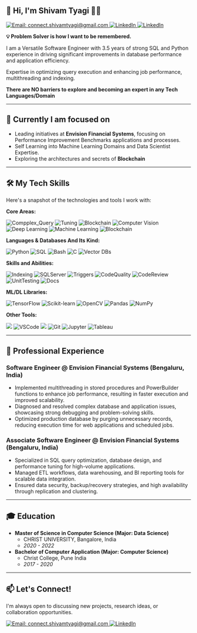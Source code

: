 ## 👋 Hi, I'm Shivam Tyagi 👨🏻

<p align="left">
  <a href="mailto:connect.shivamtyagi@gmail.com">
    <img src='https://img.shields.io/badge/Email-connect.shivamtyagi@gmail.com-orange' alt='Email: connect.shivamtyagi@gmail.com' />
  </a>
  <a href="https://www.linkedin.com/in/shivam-tyagi-b1b040165/" target = "_blank">
    <!-- <img alt="LinkedIn" src="https://img.shields.io/badge/LinkedIn-dhirendrachoudhary-blue?style=flat-square&logo=linkedin"/>  -->
    <img src='https://img.shields.io/badge/LinkedIn-shivamtyagi-orange?style=flat-square&logo=linkedin' alt='LinkedIn' />
  </a>
  <a href="https://leetcode.com/u/Shivam_Tyagi/">
    <!-- <img alt="LinkedIn" src="https://img.shields.io/badge/LinkedIn-dhirendrachoudhary-blue?style=flat-square&logo=linkedin"/>  -->
    <img src='https://img.shields.io/badge/LeetCode-Problem_Solving_Abilities-orange?style=flat-square&logo=linkedin' alt='LinkedIn' />
  </a>
  
</p>


**💡 Problem Solver is how I want to be remembered.**

I am a Versatile Software Engineer with 3.5 years of strong SQL and Python experience in driving significant improvements in database performance and application efficiency.

Expertise in optimizing query execution and enhancing job performance, multithreading and indexing.

**There are NO barriers to explore and becoming an expert in any Tech Languages/Domain**

---
## 🥏 Currently I am focused on

* Leading initiatives at **Envision Financial Systems**, focusing on Performance Improvement Benchmarks applications and processes.
* Self Learning into Machine Learning Domains and Data Scientist Expertise.
* Exploring the architectures and secrets of **Blockchain**

---

## 🛠️ My Tech Skills
Here's a snapshot of the technologies and tools I work with:

**Core Areas:**
<p align="left">
  <img src="https://img.shields.io/badge/Complex_Queries_SQL-teal?style=for-the-badge" alt="Compplex_Query"/>
  <img src="https://img.shields.io/badge/Performance_Tuning-F0E68C?style=for-the-badge" alt="Tuning"/>
  <img src="https://img.shields.io/badge/Store_Procedures-2F80ED?style=for-the-badge" alt="Blockchain"/>
  <img src="https://img.shields.io/badge/Computer_Vision-darkgreen?style=for-the-badge&logo=opencv&logoColor=white" alt="Computer Vision"/>
  <img src="https://img.shields.io/badge/Deep_Learning-orange?style=for-the-badge&logo=tensorflow" alt="Deep Learning"/>
  <img src="https://img.shields.io/badge/Machine_Learning-yellowgreen?style=for-the-badge&logo=scikitlearn" alt="Machine Learning"/>
  <img src="https://img.shields.io/badge/Blockchain-teal?style=for-the-badge" alt="Blockchain"/>
</p>


**Languages & Databases And Its Kind:**
<p align="left">
  <img src="https://img.shields.io/badge/Python-3776AB?style=for-the-badge&logo=python&logoColor=white" alt="Python"/>
  <img src="https://img.shields.io/badge/SQLServer-4479A1?style=for-the-badge&logo=postgresql&logoColor=white" alt="SQL"/>
  <img src="https://img.shields.io/badge/T_SQL-4EAA25?style=for-the-badge&logo=sql&logoColor=white" alt="Bash"/>
  <img src="https://img.shields.io/badge/OOPs-A8B9CC?style=for-the-badge&logo=oops&logoColor=black" alt="C"/>
  <img src="https://img.shields.io/badge/Vector_DBs-2F80ED?style=for-the-badge" alt="Vector DBs"/>
</p>

**Skills and Abilities:**
<p align="left">
  <img src="https://img.shields.io/badge/Indexing-3776AB?style=for-the-badge" alt="Indexing"/>
  <img src="https://img.shields.io/badge/Data_Framing-4479A1?style=for-the-badge" alt="SQLServer"/>
  <img src="https://img.shields.io/badge/Triggers-4EAA25?style=for-the-badge" alt="Triggers"/>
  <img src="https://img.shields.io/badge/Code_Quality-A8B9CC?style=for-the-badge" alt="CodeQuality"/>
  <img src="https://img.shields.io/badge/Code_Review-008CC1?style=for-the-badge" alt="CodeReview"/>
  <img src="https://img.shields.io/badge/Unit_Testing-336791?style=for-the-badge" alt="UnitTesting"/>
  <img src="https://img.shields.io/badge/Documentation-4479A1?style=for-the-badge" alt="Docs"/>
</p>

**ML/DL Libraries:**
<p align="left">
  <img src="https://img.shields.io/badge/TensorFlow-FF6F00?style=for-the-badge&logo=tensorflow&logoColor=white" alt="TensorFlow"/>
  <img src="https://img.shields.io/badge/Scikit--learn-F7931E?style=for-the-badge&logo=scikitlearn&logoColor=white" alt="Scikit-learn"/>
  <img src="https://img.shields.io/badge/OpenCV-5C3EE8?style=for-the-badge&logo=opencv&logoColor=white" alt="OpenCV"/>
  <img src="https://img.shields.io/badge/Pandas-150458?style=for-the-badge&logo=pandas&logoColor=white" alt="Pandas"/>
  <img src="https://img.shields.io/badge/NumPy-013243?style=for-the-badge&logo=numpy&logoColor=white" alt="NumPy"/>
</p>

**Other Tools:**
<p align="left">
  <img src="https://img.shields.io/badge/google_colab-F0E68C?style=for-the-badge&logo=google-colab&logoColor=black"/>
  <img src="https://img.shields.io/badge/VSCode-2F80ED?style=for-the-badge" alt="VSCode"/>
  <img src="https://img.shields.io/badge/google_colab-F0E68C?style=for-the-badge&logo=google-colab&logoColor=black"/>
  <img src="https://img.shields.io/badge/Git-F05032?style=for-the-badge&logo=git&logoColor=white" alt="Git"/>
  <img src="https://img.shields.io/badge/Jupyter-F37626?style=for-the-badge&logo=jupyter&logoColor=white" alt="Jupyter"/>
  <img src="https://img.shields.io/badge/Tableau-E97627?style=for-the-badge&logo=tableau&logoColor=white" alt="Tableau"/>
</p>

---

## 💼 Professional Experience

### Software Engineer @ Envision Financial Systems (Bengaluru, India)

*  Implemented multithreading in stored procedures and PowerBuilder functions to enhance job performance, resulting in faster execution and improved scalability.
*  Diagnosed and resolved complex database and application issues, showcasing strong debugging and problem-solving skills.
*  Optimized production database by purging unnecessary records, reducing execution time for web applications and scheduled jobs.

### Associate Software Engineer @ Envision Financial Systems (Bengaluru, India)

*  Specialized in SQL query optimization, database design, and performance tuning for high-volume applications.
*  Managed ETL workflows, data warehousing, and BI reporting tools for scalable data integration.
*  Ensured data security, backup/recovery strategies, and high availability through replication and clustering.

---

## 🎓 Education
* **Master of Science in Computer Science (Major: Data Science)**
    * CHRIST UNIVERSITY, Bangalore, India
    * *2020 - 2022*
* **Bachelor of Computer Application (Major: Computer Science)**
    * Christ College, Pune India
    * *2017 - 2020*

---

## 📫 Let's Connect!

I'm always open to discussing new projects, research ideas, or collaboration opportunities.

<p align="left">
  <a href="mailto:connect.shivamtyagi@gmail.com">
    <img src='https://img.shields.io/badge/Email-connect.shivamtyagi@gmail.com-orange' alt='Email: connect.shivamtyagi@gmail.com' />
  </a>
  <a href="https://www.linkedin.com/in/shivam-tyagi-b1b040165/">
    <!-- <img alt="LinkedIn" src="https://img.shields.io/badge/LinkedIn-dhirendrachoudhary-blue?style=flat-square&logo=linkedin"/>  -->
    <img src='https://img.shields.io/badge/LinkedIn-shivamtyagi-orange?style=flat-square&logo=linkedin' alt='LinkedIn' />
  </a>
</p>
<!-- <img src="https://github-readme-stats.vercel.app/api/top-langs?username=madushadhanushka&show_icons=true&locale=en&layout=compact&theme=chartreuse-dark" alt="ovi" />

<!--
**shivamtyagi577/shivamtyagi577** is a ✨ _special_ ✨ repository because its `README.md` (this file) appears on your GitHub profile.

Here are some ideas to get you started:

- 🔭 I’m currently working on ...
- 🌱 I’m currently learning ...
- 👯 I’m looking to collaborate on ...
- 🤔 I’m looking for help with ...
- 💬 Ask me about ...
- 📫 How to reach me: ...
- 😄 Pronouns: ...
- ⚡ Fun fact: ...
-->
